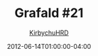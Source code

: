 ---
title: "Grafald #21"
type: "image"
date: 2012-06-14T01:00:00-04:00
draft: false
categories: ["Grafald"]
image_path: "../img/2012/21.png"
alt_text: ""
is_subpage: true
author: "[KirbychuHRD](https://cohost.org/KirbychuHRD)"
---